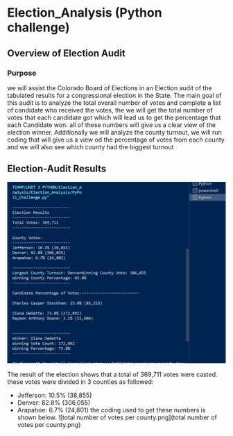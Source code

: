 # Election_Analysis (Python challenge)

## Overview of Election Audit
### Purpose
we will assist the Colorado Board of Elections in an Election audit of the tabulated results for a congressional election in the State. The main goal of this audit is to analyze the total overall number of votes and complete a list of candidate who received the votes, the we will get the total number of votes that each candidate got which will lead us to get the percentage that each Candidate won. all of these numbers will give us a clear view of the election winner.
Additionally we will analyze the county turnout, we will run coding that will give us a view od the percentage of votes from each county and we will also see which county had the biggest turnout

## Election-Audit Results
![election_analysis.png](election_analysis.png)

The result of the election shows that a total of 369,711 votes were casted. these votes were divided in 3 counties as followed:
* Jefferson: 10.5% (38,855)
* Denver: 82.8% (306,055)
* Arapahoe: 6.7% (24,801)
the coding used to get these numbers is shown below.
![total number of votes per county.png](total number of votes per county.png)

